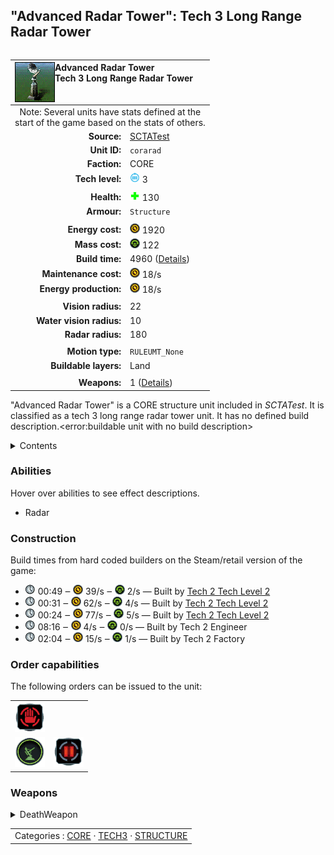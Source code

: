 "Advanced Radar Tower": Tech 3 Long Range Radar Tower
----
<table align="right">
    <thead>
        <tr>
            <th align="left" colspan="2">
                <img align="left" title="Advanced Radar Tower unit icon" src="icons/units/CORARAD_icon.png" />Advanced Radar Tower<br />Tech 3 Long Range Radar Tower
            </th>
        </tr>
    </thead>
    <tbody>
        <tr><td align="center" colspan="2">Note: Several units have stats defined at the<br />start of the game based on the stats of others.</td></tr>
        <tr>
            <td align="right"><strong>Source:</strong></td>
            <td><a href="SCTATest">SCTATest</a></td>
        </tr>
        <tr>
            <td align="right"><strong>Unit ID:</strong></td>
            <td><code>corarad</code></td>
        </tr>
        <tr>
            <td align="right"><strong>Faction:</strong></td>
            <td>CORE</td>
        </tr>
        <tr>
            <td align="right"><strong>Tech level:</strong></td>
            <td><img src="icons/T3.png" title="Tech 3" /> 3</td>
        </tr>
        <tr><td align="center" colspan="2"></td></tr>
        <tr>
            <td align="right"><strong>Health:</strong></td>
            <td><img src="icons/health.png" title="Health" /> 130</td>
        </tr>
        <tr>
            <td align="right"><strong>Armour:</strong></td>
            <td><code>Structure</code></td>
        </tr>
        <tr><td align="center" colspan="2"></td></tr>
        <tr>
            <td align="right"><strong>Energy cost:</strong></td>
            <td><img src="icons/energy.png" title="Energy" /> 1920</td>
        </tr>
        <tr>
            <td align="right"><strong>Mass cost:</strong></td>
            <td><img src="icons/mass.png" title="Mass" /> 122</td>
        </tr>
        <tr>
            <td align="right"><strong>Build time:</strong></td>
            <td>4960 (<a href="#construction">Details</a>)</td>
        </tr>
        <tr>
            <td align="right"><strong>Maintenance cost:</strong></td>
            <td><img src="icons/energy.png" title="Energy" /> 18/s</td>
        </tr>
        <tr>
            <td align="right"><strong>Energy production:</strong></td>
            <td><img src="icons/energy.png" title="Energy" /> 18/s</td>
        </tr>
        <tr><td align="center" colspan="2"></td></tr>
        <tr>
            <td align="right"><strong>Vision radius:</strong></td>
            <td>22</td>
        </tr>
        <tr>
            <td align="right"><strong>Water vision radius:</strong></td>
            <td>10</td>
        </tr>
        <tr>
            <td align="right"><strong>Radar radius:</strong></td>
            <td>180</td>
        </tr>
        <tr><td align="center" colspan="2"></td></tr>
        <tr>
            <td align="right"><strong>Motion type:</strong></td>
            <td><code>RULEUMT_None</code></td>
        </tr>
        <tr>
            <td align="right"><strong>Buildable layers:</strong></td>
            <td>Land</td>
        </tr>
        <tr><td align="center" colspan="2"></td></tr>
        <tr>
            <td align="right"><strong>Weapons:</strong></td>
            <td>1 (<a href="#weapons">Details</a>)</td>
        </tr>
    </tbody>
</table>

"Advanced Radar Tower" is a CORE structure unit included in *SCTATest*.
It is classified as a tech 3 long range radar tower unit. It has no defined build description.<error:buildable unit with no build description>

<details>
<summary>Contents</summary>

1. – <a href="#abilities">Abilities</a>
2. – <a href="#construction">Construction</a>
3. – <a href="#order-capabilities">Order capabilities</a>
4. – <a href="#weapons">Weapons</a>
</details>

### Abilities
Hover over abilities to see effect descriptions.

* <span title="Can see blips of units not seen by vision that are on or above water">Radar</span>

### Construction
Build times from hard coded builders on the Steam/retail version of the game:
* <img src="icons/time.png" title="Time" /> 00:49 ‒ <img src="icons/energy.png" title="Energy" /> 39/s ‒ <img src="icons/mass.png" title="Mass" /> 2/s — Built by <a href="CORACA">Tech 2 Tech Level 2</a>
* <img src="icons/time.png" title="Time" /> 00:31 ‒ <img src="icons/energy.png" title="Energy" /> 62/s ‒ <img src="icons/mass.png" title="Mass" /> 4/s — Built by <a href="CORACK">Tech 2 Tech Level 2</a>
* <img src="icons/time.png" title="Time" /> 00:24 ‒ <img src="icons/energy.png" title="Energy" /> 77/s ‒ <img src="icons/mass.png" title="Mass" /> 5/s — Built by <a href="CORACV">Tech 2 Tech Level 2</a>
* <img src="icons/time.png" title="Time" /> 08:16 ‒ <img src="icons/energy.png" title="Energy" /> 4/s ‒ <img src="icons/mass.png" title="Mass" /> 0/s — Built by Tech 2 Engineer
* <img src="icons/time.png" title="Time" /> 02:04 ‒ <img src="icons/energy.png" title="Energy" /> 15/s ‒ <img src="icons/mass.png" title="Mass" /> 1/s — Built by Tech 2 Factory

### Order capabilities
The following orders can be issued to the unit:
<table>
<td><img float="left" src="icons/orders/stop.png" title="Stop" /></td>
<tr>
<td><img float="left" src="icons/orders/intel.png" title="Intelligence Toggle
Turn the selected units radar, sonar or Omni on/off" /></td>
<td><img float="left" src="icons/orders/pause.png" title="Pause Construction
Pause/unpause current construction order" /></td>
</table>

### Weapons
<details>
<summary>DeathWeapon</summary>
<p>
    <table>
        <tr>
            <td align="right"><strong>Damage:</strong></td>
            <td>50</td>
        </tr>
        <tr>
            <td align="right"><strong>Damage radius:</strong></td>
            <td>5</td>
        </tr>
        <tr>
            <td align="right"><strong>Damage type:</strong></td>
            <td><code>Normal</code></td>
        </tr>
        <tr>
            <td align="right"><strong>Flags:</strong></td>
            <td>Damage friendly</td>
        </tr>
    </table>
</p>
</details>


<table align=center>
<td>Categories : <a href="_categories.CORE">CORE</a> · <a href="_categories.TECH3">TECH3</a> · <a href="_categories.STRUCTURE">STRUCTURE</a>
